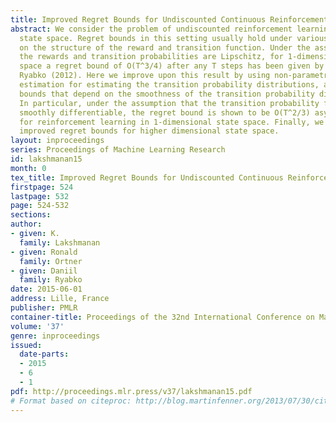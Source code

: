 ```yaml
---
title: Improved Regret Bounds for Undiscounted Continuous Reinforcement Learning
abstract: We consider the problem of undiscounted reinforcement learning in continuous
  state space. Regret bounds in this setting usually hold under various assumptions
  on the structure of the reward and transition function. Under the assumption that
  the rewards and transition probabilities are Lipschitz, for 1-dimensional state
  space a regret bound of O(T^3/4) after any T steps has been given by Ortner and
  Ryabko (2012). Here we improve upon this result by using non-parametric kernel density
  estimation for estimating the transition probability distributions, and obtain regret
  bounds that depend on the smoothness of the transition probability distributions.
  In particular, under the assumption that the transition probability functions are
  smoothly differentiable, the regret bound is shown to be O(T^2/3) asymptotically
  for reinforcement learning in 1-dimensional state space. Finally, we also derive
  improved regret bounds for higher dimensional state space.
layout: inproceedings
series: Proceedings of Machine Learning Research
id: lakshmanan15
month: 0
tex_title: Improved Regret Bounds for Undiscounted Continuous Reinforcement Learning
firstpage: 524
lastpage: 532
page: 524-532
sections: 
author:
- given: K.
  family: Lakshmanan
- given: Ronald
  family: Ortner
- given: Daniil
  family: Ryabko
date: 2015-06-01
address: Lille, France
publisher: PMLR
container-title: Proceedings of the 32nd International Conference on Machine Learning
volume: '37'
genre: inproceedings
issued:
  date-parts:
  - 2015
  - 6
  - 1
pdf: http://proceedings.mlr.press/v37/lakshmanan15.pdf
# Format based on citeproc: http://blog.martinfenner.org/2013/07/30/citeproc-yaml-for-bibliographies/
---
```

